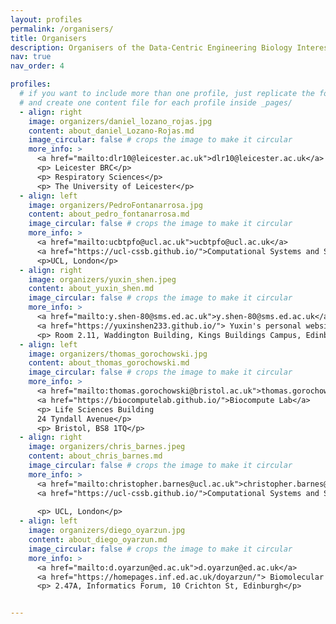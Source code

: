 ```yaml
---
layout: profiles
permalink: /organisers/
title: Organisers
description: Organisers of the Data-Centric Engineering Biology Interest Group
nav: true
nav_order: 4

profiles:
  # if you want to include more than one profile, just replicate the following block
  # and create one content file for each profile inside _pages/
  - align: right
    image: organizers/daniel_lozano_rojas.jpg
    content: about_daniel_Lozano-Rojas.md
    image_circular: false # crops the image to make it circular
    more_info: >
      <a href="mailto:dlr10@leicester.ac.uk">dlr10@leicester.ac.uk</a>
      <p> Leicester BRC</p>
      <p> Respiratory Sciences</p>
      <p> The University of Leicester</p>
  - align: left
    image: organizers/PedroFontanarrosa.jpg
    content: about_pedro_fontanarrosa.md
    image_circular: false # crops the image to make it circular
    more_info: >
      <a href="mailto:ucbtpfo@ucl.ac.uk">ucbtpfo@ucl.ac.uk</a>
      <a href="https://ucl-cssb.github.io/">Computational Systems and Synthetic Biology Research Group</a>
      <p>UCL, London</p>
  - align: right
    image: organizers/yuxin_shen.jpeg
    content: about_yuxin_shen.md
    image_circular: false # crops the image to make it circular
    more_info: >
      <a href="mailto:y.shen-80@sms.ed.ac.uk">y.shen-80@sms.ed.ac.uk</a>
      <a href="https://yuxinshen233.github.io/"> Yuxin's personal website </a>
      <p> Room 2.11, Waddington Building, Kings Buildings Campus, Edinburgh</p>
  - align: left
    image: organizers/thomas_gorochowski.jpg
    content: about_thomas_gorochowski.md
    image_circular: false # crops the image to make it circular
    more_info: >
      <a href="mailto:thomas.gorochowski@bristol.ac.uk">thomas.gorochowski@bristol.ac.uk</a>
      <a href="https://biocomputelab.github.io/">Biocompute Lab</a>
      <p> Life Sciences Building
      24 Tyndall Avenue</p>
      <p> Bristol, BS8 1TQ</p>
  - align: right
    image: organizers/chris_barnes.jpeg
    content: about_chris_barnes.md
    image_circular: false # crops the image to make it circular
    more_info: >
      <a href="mailto:christopher.barnes@ucl.ac.uk">christopher.barnes@ucl.ac.uk</a>
      <a href="https://ucl-cssb.github.io/">Computational Systems and Synthetic Biology Research Group</a>
      
      <p> UCL, London</p>
  - align: left
    image: organizers/diego_oyarzun.jpg
    content: about_diego_oyarzun.md
    image_circular: false # crops the image to make it circular
    more_info: >
      <a href="mailto:d.oyarzun@ed.ac.uk">d.oyarzun@ed.ac.uk</a>
      <a href="https://homepages.inf.ed.ac.uk/doyarzun/"> Biomolecular control group </a>
      <p> 2.47A, Informatics Forum, 10 Crichton St, Edinburgh</p>


---
```


